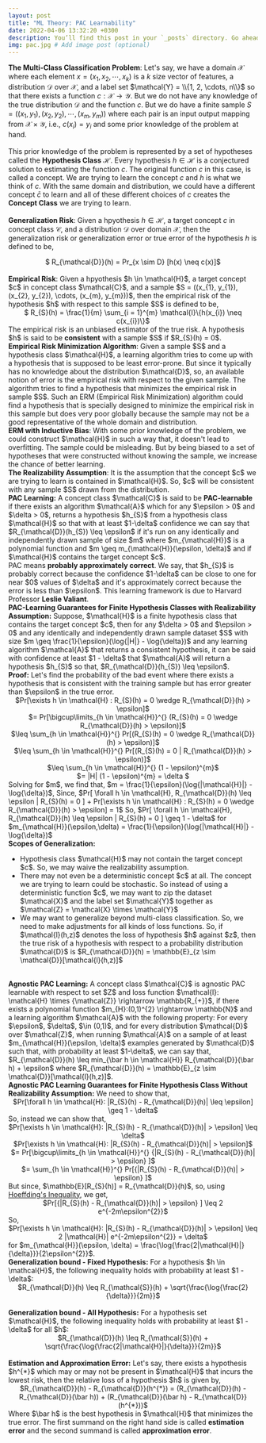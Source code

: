 ```yaml
---
layout: post
title: "ML Theory: PAC Learnability"
date: 2022-04-06 13:32:20 +0300
description: You’ll find this post in your `_posts` directory. Go ahead and edit it and re-build the site to see your changes. # Add post description (optional)
img: pac.jpg # Add image post (optional)
---
```


<strong>The Multi-Class Classification Problem</strong>: Let's say, we have a domain $\mathcal{X}$ where each element $x = (x_{1}, x_{2}, \cdots, x_{k})$ is a $k$ size vector of features, a distribution $\mathcal{D}$ over $\mathcal{X}$, and a label set $\mathcal{Y} = \\{1, 2, \cdots, n\\}$ so that there exists a function $c: \mathcal{X} \rightarrow \mathcal{Y}$. But we do not have any knowledge of the true distribution $\mathcal{D}$ and the function $c$. But we do have a finite sample $S = ((x_{1}, y_{1}), (x_{2}, y_{2}), \cdots, (x_{m}, y_{m}))$ where each pair is an input output mapping from $\mathcal{X} \times \mathcal{Y}$, i.e., $c(x_{i}) = y_{i}$ and some prior knowledge of the problem at hand.   
<br>
This prior knowledge of the problem is represented by a set of hypotheses called the <strong>Hypothesis Class</strong> $\mathcal{H}$. Every hypothesis $h \in \mathcal{H}$ is a conjectured solution to estimating the function $c$. The original function $c$ in this case, is called a concept. We are trying to learn the concept $c$ and $h$ is what we think of $c$. With the same domain and distribution, we could have a different concept $\bar c$ to learn and all of these different choices of $c$ creates the <strong>Concept Class</strong> we are trying to learn.        
<br>
<strong>Generalization Risk</strong>: Given a hpyothesis $h \in \mathcal{H}$, a target concept $c$ in concept class $\mathcal{C}$, and a distribution $\mathcal{D}$ over domain $\mathcal{X}$, then the generalization risk or generalization error or true error of the hypothesis $h$ is defined to be,   
<center>$ R_{\mathcal{D}}(h) = Pr_{x \sim D} [h(x) \neq c(x)]$</center>    
<br>
<strong>Empirical Risk</strong>: Given a hpyothesis $h \in \mathcal{H}$, a target concept $c$ in concept class $\mathcal{C}$, and a sample $S = ((x_{1}, y_{1}), (x_{2}, y_{2}), \cdots, (x_{m}, y_{m}))$, then the empirical risk of the hypothesis $h$ with respect to this sample $S$ is defined to be,
<center>$ R_{S}(h) = \frac{1}{m} \sum_{i = 1}^{m} \mathcal{I}\{h(x_{i}) \neq c(x_{i})\}$ </center>
The empirical risk is an unbiased estimator of the true risk. A hypothesis $h$ is said to be <strong>consistent</strong> with a sample $S$ if $R_{S}(h) = 0$.    
<br>
<strong>Empirical Risk Minimization Algorithm</strong>: Given a sample $S$ and a hypothesis class $\mathcal{H}$, a learning algorithm tries to come up with a hypothesis that is supposed to be least error-prone. But since it typically has no knowledge about the distribution $\mathcal{D}$, so, an available notion of error is the empirical risk with respect to the given sample. The algorithm tries to find a hypothesis that minimizes the empirical risk in sample $S$. Such an ERM (Empirical Risk Minimization) algorithm could find a hypothesis that is specially designed to minimize the empirical risk in this sample but does very poor globally because the sample may not be a good representative of the whole domain and distribution.      
<br>
<strong> ERM with Inductive Bias</strong>: With some prior knowledge of the problem, we could construct $\mathcal{H}$ in such a way that, it doesn't lead to overfitting. The sample could be misleading. But by being biased to a set of hypotheses that were constructed without knowing the sample, we increase the chance of better learning.   
<br>
<strong>The Realizability Assumption</strong>: It is the assumption that the concept $c$ we are trying to learn is contained in $\mathcal{H}$. So, $c$ will be consistent with any sample $S$ drawn from the distribution.    
<br>
<strong>PAC Learning:</strong> A concept class $\mathcal{C}$ is said to be <strong>PAC-learnable</strong> if there exists an algorithm $\mathcal{A}$ which for any $\epsilon > 0$ and $\delta > 0$, returns a hypothesis $h_{S}$ from a hypothesis class $\mathcal{H}$ so that with at least $1-\delta$ confidence we can say that $R_{\mathcal{D}}(h_{S}) \leq \epsilon$ if it's run on any identically and independently drawn sample of size $m$ where $m_{\mathcal{H}}$ is a polynomial function and $m \geq m_{\mathcal{H}}(\epsilon, \delta)$ and if  $\mathcal{H}$ contains the target concept $c$.    
<br>
PAC means <strong>probably approximately correct</strong>. We say, that $h_{S}$ is probably correct because the confidence $1-\delta$ can be close to one for near $0$ values of $\delta$ and it's approximately correct because the error is less than $\epsilon$. This learning framework is due to Harvard Professor <strong>Leslie Valiant</strong>.     
<br>
<strong>PAC-Learning Guarantees for Finite Hypothesis Classes with Realizability Assumption:</strong> Suppose, $\mathcal{H}$ is a finite hypothesis class that contains the target concept $c$, then for any $\delta > 0$ and $\epsilon > 0$ and any identically and independently drawn sample dataset $S$ with size $m \geq \frac{1}{\epsilon}(\log{|H|} - \log{\delta})$ and any learning algorithm $\mathcal{A}$ that returns a consistent hypothesis, it can be said with confidence at least $1 - \delta$ that $\mathcal{A}$ will return a  hypothesis $h_{S}$ so that, $R_{\mathcal{D}}(h_{S}) \leq \epsilon$.  
<br>
<strong>Proof:</strong> Let's find the probability of the bad event where there exists a hypothesis that is consistent with the training sample but has error greater than $\epsilon$ in the true error.   
<center> $Pr[\exists h \in \mathcal{H} : R_{S}(h) = 0 \wedge R_{\mathcal{D}}(h) > \epsilon]$ </center>
<center> $= Pr[\bigcup\limits_{h \in \mathcal{H}}^{} (R_{S}(h) = 0 \wedge R_{\mathcal{D}}(h) > \epsilon)]$ </center>
<center> $\leq \sum_{h \in \mathcal{H}}^{} Pr[(R_{S}(h) = 0 \wedge R_{\mathcal{D}}(h) > \epsilon)]$ </center>
<center> $\leq \sum_{h \in \mathcal{H}}^{} Pr[(R_{S}(h) = 0 | R_{\mathcal{D}}(h) > \epsilon)]$ </center>
<center> $\leq \sum_{h \in \mathcal{H}}^{} (1 - \epsilon)^{m}$ </center>
<center> $= |H| (1 - \epsilon)^{m} = \delta $</center>
Solving for $m$, we find that, $m = \frac{1}{\epsilon}(\log{|\mathcal{H}|} - \log{\delta})$,    
Since, $Pr[ \forall h \in \mathcal{H}, R_{\mathcal{D}}(h) \leq \epsilon | R_{S}(h) = 0 ] + Pr[\exists h \in \mathcal{H} : R_{S}(h) = 0 \wedge R_{\mathcal{D}}(h) > \epsilon] = 1$    
So, $Pr[ \forall h \in \mathcal{H}, R_{\mathcal{D}}(h) \leq \epsilon | R_{S}(h) = 0 ] \geq 1 - \delta$ for $m_{\mathcal{H}}(\epsilon,\delta) = \frac{1}{\epsilon}(\log{|\mathcal{H}|} - \log{\delta})$     
<br>
<strong>Scopes of Generalization:</strong> 
<ul>
       <li>Hypothesis class $\mathcal{H}$ may not contain the target concept $c$. So, we may waive the realizability assumption.</li>   
       <li>There may not even be a deterministic concept $c$ at all. The concept we are trying to learn could be stochastic. So instead of using a deterministic function $c$, we may want to zip the dataset $\mathcal{X}$ and the label set $\mathcal{Y}$ together as $\mathcal{Z} = \mathcal{X} \times \mathcal{Y}$</li>
       <li>We may want to generalize beyond multi-class classification. So, we need to make adjustments for all kinds of loss functions. So, if $\mathcal{l}(h,z)$ denotes the loss of hypothesis $h$ against $z$, then the true risk of a hypothesis with respect to a probability distribution $\mathcal{D}$ is $R_{\mathcal{D}}(h) = \mathbb{E}_{z \sim \mathcal{D}}[\mathcal{l}(h,z)]$</li>
</ul>
<br>       
<strong>Agnostic PAC Learning:</strong> A concept class $\mathcal{C}$ is agnostic PAC learnable with respect to set $Z$ and loss function $\mathcal{l}: \mathcal{H} \times {\mathcal{Z}} \rightarrow \mathbb{R_{+}}$, if there exists a polynomial function $m_{H}:(0,1)^{2} \rightarrow \mathbb{N}$ and a learning algorithm $\mathcal{A}$ with the following property: For every $\epsilon$, $\delta$, $\in (0,1)$, and for every distribution $\mathcal{D}$ over $\mathcal{Z}$, when running $\mathcal{A}$ on a sample of at least $m_{\mathcal{H}}(\epsilon, \delta)$ examples generated by $\mathcal{D}$ such that, with probability at least $1-\delta$, we can say that, $R_{\mathcal{D}}(h) \leq min_{\bar h \in \mathcal{H}} R_{\mathcal{D}}(\bar h) + \epsilon$ where $R_{\mathcal{D}}(h) = \mathbb{E}_{z \sim \mathcal{D}}[\mathcal{l}(h,z)]$.      
<br>
<strong>Agnostic PAC Learning Guarantees for Finite Hypothesis Class Without Realizability Assumption:</strong> We need to show that,     
<center>$Pr[\forall h \in \mathcal{H}: |R_{S}(h) - R_{\mathcal{D}}(h)| \leq \epsilon] \geq 1 - \delta$</center>     
So, instead we can show that,     
<center>$Pr[\exists h \in \mathcal{H}: |R_{S}(h) - R_{\mathcal{D}}(h)| > \epsilon] \leq \delta$</center>     
<center>$Pr[\exists h \in \mathcal{H}: |R_{S}(h) - R_{\mathcal{D}}(h)| > \epsilon]$</center>
<center>$= Pr[\bigcup\limits_{h \in \mathcal{H}}^{} {|R_{S}(h) - R_{\mathcal{D}}(h)| > \epsilon} ]$</center>
<center>$= \sum_{h \in \mathcal{H}}^{} Pr[{|R_{S}(h) - R_{\mathcal{D}}(h)| > \epsilon} ]$</center>   
But since, $\mathbb{E}[R_{S}(h)] = R_{\mathcal{D}}(h)$, so, using <a href = "https://en.wikipedia.org/wiki/Hoeffding%27s_inequality">Hoeffding's Inequality</a>, we get,    
<center>$Pr[{|R_{S}(h) - R_{\mathcal{D}}(h)| > \epsilon} ] \leq 2 e^{-2m\epsilon^{2}}$</center>
So,  
<center>$Pr[\exists h \in \mathcal{H}: |R_{S}(h) - R_{\mathcal{D}}(h)| > \epsilon] \leq 2 |\mathcal{H}| e^{-2m\epsilon^{2}} = \delta$</center>    
for $m_{\mathcal{H}}(\epsilon, \delta) = \frac{\log{\frac{2|\mathcal{H}|}{\delta}}}{2\epsilon^{2}}$.
<br>
<strong>Generalization bound - Fixed Hypothesis:</strong> For a hypothesis $h \in \mathcal{H}$, the following inequality holds with probability at least $1 - \delta$:    
<center>$R_{\mathcal{D}}(h) \leq R_{\mathcal{S}}(h) + \sqrt{\frac{\log{\frac{2}{\delta}}}{2m}}$ </center>
<br>
<strong>Generalization bound - All Hypothesis:</strong> For a hypothesis set $\mathcal{H}$, the following inequality holds with probability at least $1 - \delta$ for all $h$:         
<center>$R_{\mathcal{D}}(h) \leq R_{\mathcal{S}}(h) + \sqrt{\frac{\log{\frac{2|\mathcal{H}|}{\delta}}}{2m}}$ </center>
<br>
<strong>Estimation and Approximation Error:</strong> Let's say, there exists a hypothesis $h^{*}$ which may or may not be present in $\mathcal{H}$ that incurs the lowest risk, then the relative loss of a hypothesis $h$ is given by,    
<center>$R_{\mathcal{D}}(h) - R_{\mathcal{D}}(h^{*}) =  (R_{\mathcal{D}}(h) - R_{\mathcal{D}}(\bar h)) + (R_{\mathcal{D}}(\bar h) - R_{\mathcal{D}}(h^{*}))$ </center>    
Where $\bar h$ is the best hypothesis in $\mathcal{H}$ that minimizes the true error.     
The first summand on the right hand side is called <strong>estimation error</strong> and the second summand is called <strong>approximation error</strong>.
